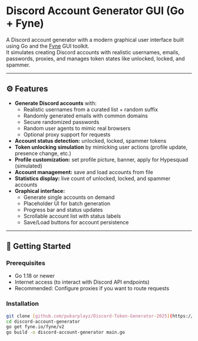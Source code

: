 # Discord Account Generator GUI (Go + Fyne)

A Discord account generator with a modern graphical user interface built using Go and the [Fyne](https://fyne.io/) GUI toolkit.  
It simulates creating Discord accounts with realistic usernames, emails, passwords, proxies, and manages token states like unlocked, locked, and spammer.

---

## ⚙️ Features

- **Generate Discord accounts** with:
  - Realistic usernames from a curated list + random suffix
  - Randomly generated emails with common domains
  - Secure randomized passwords
  - Random user agents to mimic real browsers
  - Optional proxy support for requests
- **Account status detection:** unlocked, locked, spammer tokens
- **Token unlocking simulation** by mimicking user actions (profile update, presence change, etc.)
- **Profile customization:** set profile picture, banner, apply for Hypesquad (simulated)
- **Account management:** save and load accounts from file
- **Statistics display:** live count of unlocked, locked, and spammer accounts
- **Graphical interface:**
  - Generate single accounts on demand
  - Placeholder UI for batch generation
  - Progress bar and status updates
  - Scrollable account list with status labels
  - Save/Load buttons for account persistence

---

## 🚀 Getting Started

### Prerequisites

- Go 1.18 or newer
- Internet access (to interact with Discord API endpoints)
- Recommended: Configure proxies if you want to route requests

### Installation

```bash
git clone [github.com/pukarplayz/Discord-Token-Generator-2025](https://github.com/pukarplayz/Discord-Token-Generator-2025).git
cd discord-account-generator
go get fyne.io/fyne/v2
go build -o discord-account-generator main.go
